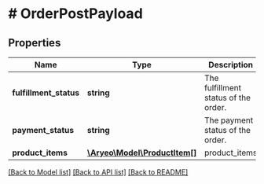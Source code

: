 # # OrderPostPayload

## Properties

Name | Type | Description | Notes
------------ | ------------- | ------------- | -------------
**fulfillment_status** | **string** | The fulfillment status of the order. | [optional]
**payment_status** | **string** | The payment status of the order. | [optional]
**product_items** | [**\Aryeo\Model\ProductItem[]**](ProductItem.md) | product_items | [optional]

[[Back to Model list]](../../README.md#models) [[Back to API list]](../../README.md#endpoints) [[Back to README]](../../README.md)
